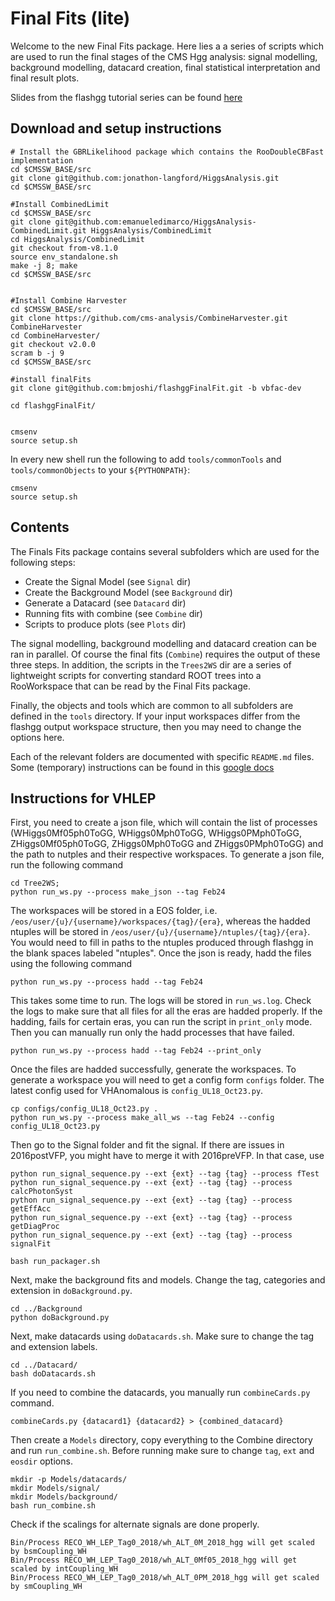 # Final Fits (lite)
Welcome to the new Final Fits package. Here lies a a series of scripts which are used to run the final stages of the CMS Hgg analysis: signal modelling, background modelling, datacard creation, final statistical interpretation and final result plots.

Slides from the flashgg tutorial series can be found [here](https://indico.cern.ch/event/963619/contributions/4112177/attachments/2151275/3627204/finalfits_tutorial_201126.pdf)

## Download and setup instructions

```
# Install the GBRLikelihood package which contains the RooDoubleCBFast implementation
cd $CMSSW_BASE/src
git clone git@github.com:jonathon-langford/HiggsAnalysis.git
cd $CMSSW_BASE/src

#Install CombinedLimit
cd $CMSSW_BASE/src
git clone git@github.com:emanueledimarco/HiggsAnalysis-CombinedLimit.git HiggsAnalysis/CombinedLimit
cd HiggsAnalysis/CombinedLimit
git checkout from-v8.1.0
source env_standalone.sh 
make -j 8; make
cd $CMSSW_BASE/src


#Install Combine Harvester
cd $CMSSW_BASE/src
git clone https://github.com/cms-analysis/CombineHarvester.git CombineHarvester
cd CombineHarvester/
git checkout v2.0.0
scram b -j 9
cd $CMSSW_BASE/src

#install finalFits
git clone git@github.com:bmjoshi/flashggFinalFit.git -b vbfac-dev

cd flashggFinalFit/


cmsenv
source setup.sh
```

In every new shell run the following to add `tools/commonTools` and `tools/commonObjects` to your `${PYTHONPATH}`:
```
cmsenv
source setup.sh
```

## Contents
The Finals Fits package contains several subfolders which are used for the following steps:

* Create the Signal Model (see `Signal` dir)
* Create the Background Model (see `Background` dir)
* Generate a Datacard (see `Datacard` dir)
* Running fits with combine (see `Combine` dir)
* Scripts to produce plots (see `Plots` dir)

The signal modelling, background modelling and datacard creation can be ran in parallel. Of course the final fits (`Combine`) requires the output of these three steps. In addition, the scripts in the `Trees2WS` dir are a series of lightweight scripts for converting standard ROOT trees into a RooWorkspace that can be read by the Final Fits package.

Finally, the objects and tools which are common to all subfolders are defined in the `tools` directory. If your input workspaces differ from the flashgg output workspace structure, then you may need to change the options here.

Each of the relevant folders are documented with specific `README.md` files. Some (temporary) instructions can be found in this [google docs](https://docs.google.com/document/d/1NwUrPvOZ2bByaHNqt_Fr6oYcP7icpbw1mPlw_3lHhEE/edit)


## Instructions for VHLEP

First, you need to create a json file, which will contain the list of processes (WHiggs0Mf05ph0ToGG, WHiggs0Mph0ToGG, WHiggs0PMph0ToGG, ZHiggs0Mf05ph0ToGG, ZHiggs0Mph0ToGG and ZHiggs0PMph0ToGG) and the path to nutples and their respective workspaces. To generate a json file, run the following command

```
cd Tree2WS;
python run_ws.py --process make_json --tag Feb24
```

The workspaces will be stored in a EOS folder, i.e. `/eos/user/{u}/{username}/workspaces/{tag}/{era}`, whereas the hadded ntuples will be stored in `/eos/user/{u}/{username}/ntuples/{tag}/{era}`. You would need to fill in paths to the ntuples produced through flashgg in the blank spaces labeled "ntuples". Once the json is ready, hadd the files using the following command

```
python run_ws.py --process hadd --tag Feb24
```

This takes some time to run. The logs will be stored in `run_ws.log`. Check the logs to make sure that all files for all the eras are hadded properly. If the hadding, fails for certain eras, you can run the script in `print_only` mode. Then you can manually run only the hadd processes that have failed.

```
python run_ws.py --process hadd --tag Feb24 --print_only
```

Once the files are hadded successfully, generate the workspaces. To generate a workspace you will need to get a config form `configs` folder. The latest config used for VHAnomalous is `config_UL18_Oct23.py`.

```
cp configs/config_UL18_Oct23.py .
python run_ws.py --process make_all_ws --tag Feb24 --config config_UL18_Oct23.py
```

Then go to the Signal folder and fit the signal. If there are issues in 2016postVFP, you might have to merge it with 2016preVFP. In that case, use

```
python run_signal_sequence.py --ext {ext} --tag {tag} --process fTest
python run_signal_sequence.py --ext {ext} --tag {tag} --process calcPhotonSyst
python run_signal_sequence.py --ext {ext} --tag {tag} --process getEffAcc
python run_signal_sequence.py --ext {ext} --tag {tag} --process getDiagProc
python run_signal_sequence.py --ext {ext} --tag {tag} --process signalFit
```

```
bash run_packager.sh
```

Next, make the background fits and models. Change the tag, categories and extension in `doBackground.py`.

```
cd ../Background
python doBackground.py
```

Next, make datacards using `doDatacards.sh`. Make sure to change the tag and extension labels.

```
cd ../Datacard/
bash doDatacards.sh
```

If you need to combine the datacards, you manually run `combineCards.py` command.

```
combineCards.py {datacard1} {datacard2} > {combined_datacard}
```

Then create a `Models` directory, copy everything to the Combine directory and run `run_combine.sh`. Before running make sure to change `tag`, `ext` and `eosdir` options.

```
mkdir -p Models/datacards/
mkdir Models/signal/
mkdir Models/background/
bash run_combine.sh
```

Check if the scalings for alternate signals are done properly.

```
Bin/Process RECO_WH_LEP_Tag0_2018/wh_ALT_0M_2018_hgg will get scaled by bsmCoupling_WH
Bin/Process RECO_WH_LEP_Tag0_2018/wh_ALT_0Mf05_2018_hgg will get scaled by intCoupling_WH
Bin/Process RECO_WH_LEP_Tag0_2018/wh_ALT_0PM_2018_hgg will get scaled by smCoupling_WH
```
